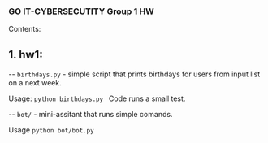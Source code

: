### GO IT-CYBERSECUTITY Group 1 HW

Contents:

## 1. hw1:
-- `birthdays.py` - simple script that prints birthdays for users from input list on a next week. 
    
Usage:
    ```
    python birthdays.py 
    ```
    Code runs a small test.

-- `bot/` - mini-assitant that runs simple comands.
    
Usage
    ```
    python bot/bot.py
    ```
